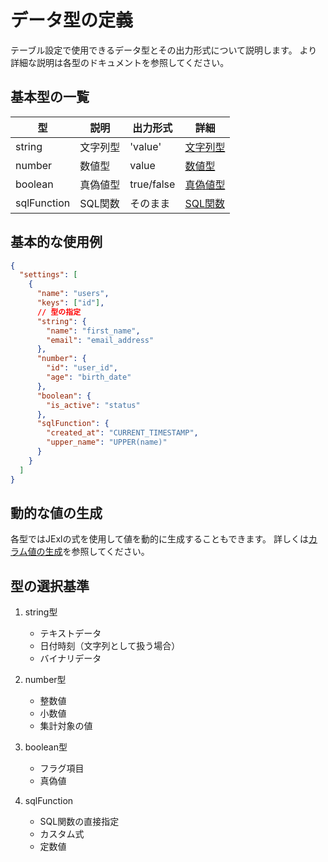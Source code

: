# データ型の定義

テーブル設定で使用できるデータ型とその出力形式について説明します。
より詳細な説明は各型のドキュメントを参照してください。

## 基本型の一覧

| 型 | 説明 | 出力形式 | 詳細 |
|---|---|---|---|
| string | 文字列型 | 'value' | [文字列型](02-string-number.md#string) |
| number | 数値型 | value | [数値型](02-string-number.md#number) |
| boolean | 真偽値型 | true/false | [真偽値型](03-boolean-sql.md#boolean) |
| sqlFunction | SQL関数 | そのまま | [SQL関数](03-boolean-sql.md#sql) |

## 基本的な使用例

```json
{
  "settings": [
    {
      "name": "users",
      "keys": ["id"],
      // 型の指定
      "string": {
        "name": "first_name",
        "email": "email_address"
      },
      "number": {
        "id": "user_id",
        "age": "birth_date"
      },
      "boolean": {
        "is_active": "status"
      },
      "sqlFunction": {
        "created_at": "CURRENT_TIMESTAMP",
        "upper_name": "UPPER(name)"
      }
    }
  ]
}
```

## 動的な値の生成

各型ではJExlの式を使用して値を動的に生成することもできます。
詳しくは[カラム値の生成](../03-column-settings.md#動的なカラム値の生成)を参照してください。

## 型の選択基準

1. string型
   - テキストデータ
   - 日付時刻（文字列として扱う場合）
   - バイナリデータ

2. number型
   - 整数値
   - 小数値
   - 集計対象の値

3. boolean型
   - フラグ項目
   - 真偽値

4. sqlFunction
   - SQL関数の直接指定
   - カスタム式
   - 定数値
